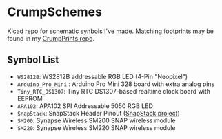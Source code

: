 CrumpSchemes
============
Kicad repo for schematic synbols I've made. Matching footprints may be found in my [CrumpPrints repo](https://github.com/tylercrumpton/CrumpPrints.pretty).

Symbol List
--------------
* `WS2812B`: WS2812B addressable RGB LED (4-Pin "Neopixel")
* `Arduino_Pro_Mini` :  Arduino Pro Mini 328 board with extra analog pins
* `Tiny_RTC_DS1307`: Tiny RTC DS1307-based realtime clock board with EEPROM
* `APA102`: APA102 SPI Addressable 5050 RGB LED
* `SnapStack`: SnapStack Header Pinout ([SnapStack project](https://github.com/tylercrumpton/SnapStack))
* `SM200`: Synapse Wireless SM200 SNAP wireless module
* `SM220`: Synapse Wireless SM220 SNAP wireless module

